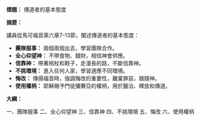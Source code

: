 **標題：** 傳道者的基本態度

**摘要：**

講員從馬可福音第六章7-13節，闡述傳道者的基本態度：

* **團隊服事：** 兩個兩個出去，學習團隊合作。
* **全心仰望神：** 不帶食物、錢財，相信神會供應。
* **信靠神：** 帶著柺杖和鞋子，走漫長的路，不斷信靠神。
* **不挑環境：** 進入任何人家，學習適應不同環境。
* **悔改：** 傳揚福音時，強調悔改的重要性，離棄罪惡，跟隨神。
* **使用權柄：** 耶穌賜予門徒彌賽亞的權柄，用於醫治、釋放和傳道。

**大綱：**

一、團隊服事
二、全心仰望神
三、信靠神
四、不挑環境
五、悔改
六、使用權柄
